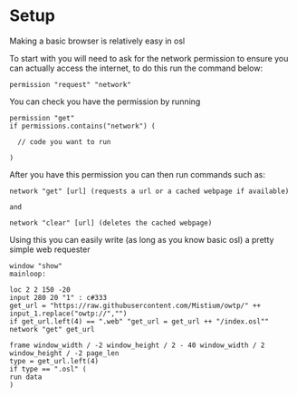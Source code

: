 # Setup

Making a basic browser is relatively easy in osl

To start with you will need to ask for the network permission to ensure you can actually access the internet, to do this run the command below:
```
permission "request" "network"
```
You can check you have the permission by running
```
permission "get"
if permissions.contains("network") (

  // code you want to run

)
```
After you have this permission you can then run commands such as:

```
network "get" [url] (requests a url or a cached webpage if available)

and

network "clear" [url] (deletes the cached webpage)
```

Using this you can easily write (as long as you know basic osl) a pretty simple web requester

```
window "show"
mainloop:

loc 2 2 150 -20
input 280 20 "1" : c#333
get_url = "https://raw.githubusercontent.com/Mistium/owtp/" ++ input_1.replace("owtp://","")
if get_url.left(4) == ".web" "get_url = get_url ++ "/index.osl""
network "get" get_url

frame window_width / -2 window_height / 2 - 40 window_width / 2 window_height / -2 page_len
type = get_url.left(4)
if type == ".osl" (
run data
)
```
